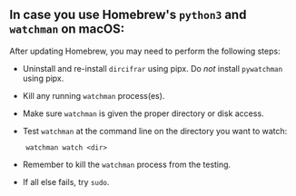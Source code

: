 
## In case you use Homebrew's `python3` and `watchman` on macOS:

After updating Homebrew, you may need to perform the following steps:

* Uninstall and re-install `dircifrar` using pipx.
  Do *not* install `pywatchman` using pipx.

* Kill any running `watchman` process(es).

* Make sure `watchman` is given the proper directory or disk access.

* Test `watchman` at the command line on the directory you want to watch:
```
    watchman watch <dir>
```

* Remember to kill the `watchman` process from the testing.

* If all else fails, try `sudo`.
